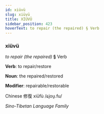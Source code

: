 ```yaml
---
id: xiüvü
slug: xiüvü
title: XİÜVÜ
sidebar_position: 423
hoverText: to repair (the repaired) § Verb
---
```


### xiüvü

*to repair (the repaired)* **§** Verb

**Verb**: to repair/restore

**Noun**: the repaired/restored

**Modifier**: repairable/restorable

Chinese 修復 xiūfù /ɕjou̯.fu/

*Sino-Tibetan Language Family*